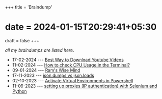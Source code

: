 +++
title = 'Braindump'
# date = 2024-01-15T20:29:41+05:30
draft = false
+++

_all my braindumps are listed here._

- 17-02-2024 --- [Best Way to Download Youtube Videos](/braindump/ytdlp)
- 11-02-2024 --- [How to check CPU Usage in the Terminal?](/braindump/cpu-usage-terminal)
- 09-01-2024 --- [Ram's Wise Mind](/braindump/rams-wise-mind)
- 17-11-2023 --- [json.dumps vs json.loads](/braindump/json-dumps-vs-loads/)
- 02-10-2023 --- [Activate Virtual Environments in Powershell](/braindump/venv/)
- 11-09-2023 --- [setting up proxies (IP authentication) with Selenium and Python](/braindump/proxy-auth/)
